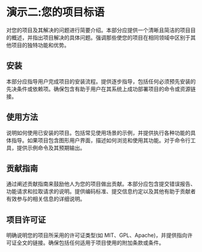 # 演示二:您的项目标语

对您的项目及其解决的问题进行简要介绍。本部分应提供一个清晰且简洁的项目目的概述，并指出项目解决的具体问题。强调那些使您的项目在相同领域中区别于其他项目的独特功能和优势。

## 安装

本部分应指导用户完成项目的安装流程。提供逐步指导，包括任何必须预先安装的先决条件或依赖项。确保包含有助于用户在其系统上成功部署项目的命令或资源链接。

## 使用方法

说明如何使用已安装的项目。包括常见使用场景的示例，并提供执行各种功能的具体指导。如果项目包含图形用户界面，描述如何浏览和使用其功能。对于命令行工具，提供示例命令及其预期输出。

## 贡献指南

通过阐述贡献指南来鼓励他人为您的项目做出贡献。本部分应包含提交错误报告、功能请求和拉取请求的说明。提供编码标准、提交信息约定以及其他有助于贡献者有效参与的相关信息的详细说明。

## 项目许可证

明确说明您的项目所采用的许可证类型(如 MIT、GPL、Apache)，并提供指向许可证全文的链接。确保包括任何适用于项目使用的附加条款或条件。